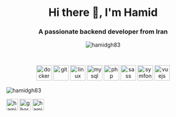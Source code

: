 <h1 align="center">Hi there 👋, I'm Hamid</h1>
<h3 align="center">A passionate backend developer from Iran</h3>

<p align="center"> <img src="https://komarev.com/ghpvc/?username=hamidgh83" alt="hamidgh83" /> </p>

<br/>
<p style="text-aligb=center;width=100%" align="center"><img src="https://devicons.github.io/devicon/devicon.git/icons/docker/docker-original-wordmark.svg" alt="docker" width="40" height="40"/> <img src="https://www.vectorlogo.zone/logos/git-scm/git-scm-icon.svg" alt="git" width="40" height="40"/> <img src="https://devicons.github.io/devicon/devicon.git/icons/linux/linux-original.svg" alt="linux" width="40" height="40"/> <img src="https://devicons.github.io/devicon/devicon.git/icons/mysql/mysql-original-wordmark.svg" alt="mysql" width="40" height="40"/> <img src="https://devicons.github.io/devicon/devicon.git/icons/php/php-original.svg" alt="php" width="40" height="40"/> <img src="https://devicons.github.io/devicon/devicon.git/icons/sass/sass-original.svg" alt="sass" width="40" height="40"/> <img src="https://symfony.com/logos/symfony_black_03.svg" alt="symfony" width="40" height="40"/> <img src="https://devicons.github.io/devicon/devicon.git/icons/vuejs/vuejs-original-wordmark.svg" alt="vuejs" width="40" height="40"/></p><img align="center" src="https://github-readme-stats.vercel.app/api?username=hamidgh83&show_icons=true" alt="hamidgh83" />

<br/>
<p style="text-align=center;width=100%" align="center">
  
<a href="https://dev.to/hamidgh83" target="blank"><img align="center" src="https://cdn.jsdelivr.net/npm/simple-icons@3.0.1/icons/dev-dot-to.svg" alt="hamidgh83" height="30" width="30" /></a>
<a style="margin=0 15px" href="https://linkedin.com/in/ghorashi" target="blank"><img align="center" src="https://cdn.jsdelivr.net/npm/simple-icons@3.0.1/icons/linkedin.svg" alt="ghorashi" height="30" width="30" /></a>
<a href="https://stackoverflow.com/users/hamidgh83" target="blank"><img align="center" src="https://cdn.jsdelivr.net/npm/simple-icons@3.0.1/icons/stackoverflow.svg" alt="hamidgh83" height="30" width="30" /></a>
</p>
<!--
**hamidgh83/hamidgh83** is a ✨ _special_ ✨ repository because its `README.md` (this file) appears on your GitHub profile.

Here are some ideas to get you started:

- 🔭 I’m currently working on ...
- 🌱 I’m currently learning ...
- 👯 I’m looking to collaborate on ...
- 🤔 I’m looking for help with ...
- 💬 Ask me about ...
- 📫 How to reach me: ...
- 😄 Pronouns: ...
- ⚡ Fun fact: ...
-->
